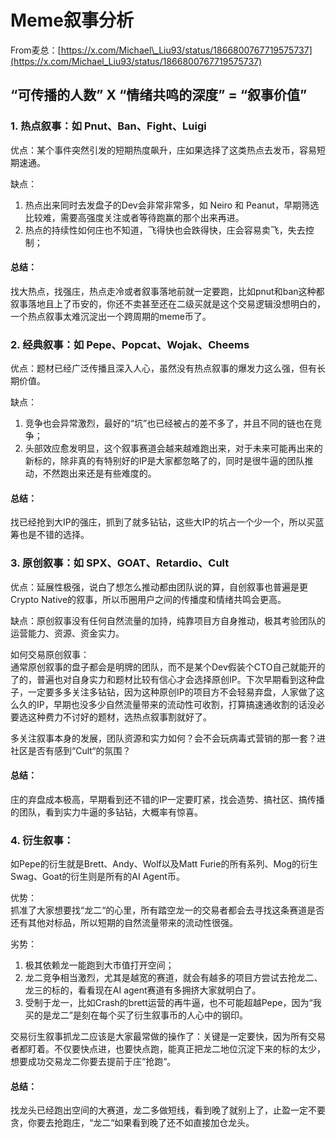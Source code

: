 # Meme叙事分析

From麦总：[https://x.com/Michael\_Liu93/status/1866800767719575737](https://x.com/Michael_Liu93/status/1866800767719575737)

## “可传播的人数” X “情绪共鸣的深度” = “叙事价值”

### 1. 热点叙事：如 Pnut、Ban、Fight、Luigi

优点：某个事件突然引发的短期热度飙升，庄如果选择了这类热点去发币，容易短期速通。

缺点：

1. 热点出来同时去发盘子的Dev会非常非常多，如 Neiro 和 Peanut，早期筛选比较难，需要高强度关注或者等待跑赢的那个出来再进。
2. 热点的持续性如何庄也不知道，飞得快也会跌得快，庄会容易卖飞，失去控制；

#### 总结：

找大热点，找强庄，热点走冷或者叙事落地前就一定要跑，比如pnut和ban这种都叙事落地且上了币安的，你还不卖甚至还在二级买就是这个交易逻辑没想明白的，一个热点叙事太难沉淀出一个跨周期的meme币了。

### 2. 经典叙事：如 Pepe、Popcat、Wojak、Cheems

优点：题材已经广泛传播且深入人心，虽然没有热点叙事的爆发力这么强，但有长期价值。

缺点：

1. 竞争也会异常激烈，最好的“坑”也已经被占的差不多了，并且不同的链也在竞争；
2. 头部效应愈发明显，这个叙事赛道会越来越难跑出来，对于未来可能再出来的新标的，除非真的有特别好的IP是大家都忽略了的，同时是很牛逼的团队推动，不然跑出来还是有些难度的。

#### 总结：

找已经抢到大IP的强庄，抓到了就多钻钻，这些大IP的坑占一个少一个，所以买蓝筹也是不错的选择。

### 3. 原创叙事：如 SPX、GOAT、Retardio、Cult

优点：延展性极强，说白了想怎么推动都由团队说的算，自创叙事也普遍是更Crypto Native的叙事，所以币圈用户之间的传播度和情绪共鸣会更高。

缺点：原创叙事没有任何自然流量的加持，纯靠项目方自身推动，极其考验团队的运营能力、资源、资金实力。

如何交易原创叙事：\
通常原创叙事的盘子都会是明牌的团队，而不是某个Dev假装个CTO自己就能开的了的，普遍也对自身实力和题材比较有信心才会选择原创IP。下次早期看到这种盘子，一定要多多关注多钻钻，因为这种原创IP的项目方不会轻易弃盘，人家做了这么久的IP，早期也没多少自然流量带来的流动性可收割，打算搞速通收割的话没必要选这种费力不讨好的题材，选热点叙事割就好了。

多关注叙事本身的发展，团队资源和实力如何？会不会玩病毒式营销的那一套？进社区是否有感到“Cult“的氛围？

#### 总结：

庄的弃盘成本极高，早期看到还不错的IP一定要盯紧，找会造势、搞社区、搞传播的团队，看到实力牛逼的多钻钻，大概率有惊喜。

### 4. 衍生叙事：

如Pepe的衍生就是Brett、Andy、Wolf以及Matt Furie的所有系列、Mog的衍生Swag、Goat的衍生则是所有的AI Agent币。

优势：\
抓准了大家想要找“龙二“的心里，所有踏空龙一的交易者都会去寻找这条赛道是否还有其他对标品，所以短期的自然流量带来的流动性很强。

劣势：

1. 极其依赖龙一能跑到大市值打开空间；
2. 龙二竞争相当激烈，尤其是越宽的赛道，就会有越多的项目方尝试去抢龙二、龙三的标的，看看现在AI agent赛道有多拥挤大家就明白了。
3. 受制于龙一，比如Crash的brett运营的再牛逼，也不可能超越Pepe，因为“我买的是龙二”是刻在每个买了衍生叙事币的人心中的钢印。

交易衍生叙事抓龙二应该是大家最常做的操作了：关键是一定要快，因为所有交易者都盯着。不仅要快点进，也要快点跑，能真正把龙二地位沉淀下来的标的太少，想要成功交易龙二你要去提前于庄“抢跑“。

#### 总结：

找龙头已经跑出空间的大赛道，龙二多做短线，看到晚了就别上了，止盈一定不要贪，你要去抢跑庄，“龙二“如果看到晚了还不如直接加仓龙头。

